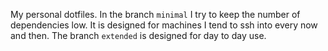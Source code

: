My personal dotfiles. In the branch ``minimal`` I try to keep the number of dependencies low. It is designed for machines I tend to ssh into every now and then. The branch ``extended`` is designed for day to day use.
